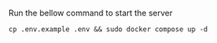 Run the bellow command to start the server
```shell
cp .env.example .env && sudo docker compose up -d
```
